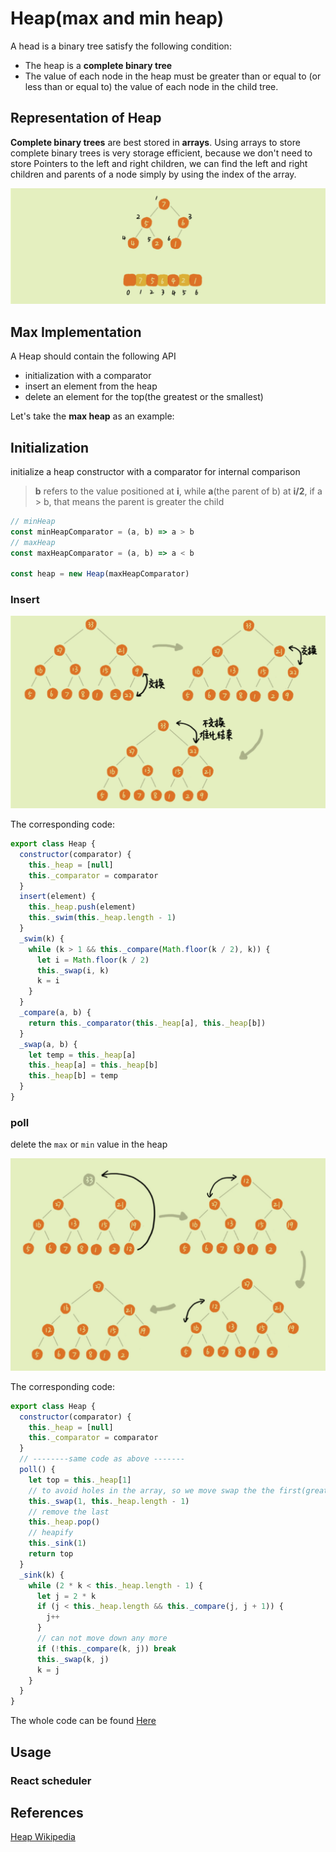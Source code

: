 # Heap(max and min heap)
A head is a binary tree satisfy the following condition:
* The heap is a **complete binary tree**
* The value of each node in the heap must be greater than or equal to (or less than or equal to) the value of each node in the child tree.


## Representation of Heap
**Complete binary trees** are best stored in **arrays**. Using arrays to store complete binary trees is very storage efficient, because we don't need to store Pointers to the left and right children, we can find the left and right children and parents of a node simply by using the index of the array.

![](../assets//imgs/heap/representation-of-heap.png)
## Max Implementation
A Heap should contain the following API
* initialization with a comparator
* insert an element from the heap
* delete an element for the top(the greatest or the smallest)

Let's take the **max heap** as an example:

## Initialization

initialize a heap constructor with a comparator for internal comparison
> **b** refers to the value positioned at **i**, while **a**(the parent of b) at **i/2**, if a > b, that means the parent is greater the child
```js
// minHeap
const minHeapComparator = (a, b) => a > b
// maxHeap
const maxHeapComparator = (a, b) => a < b

const heap = new Heap(maxHeapComparator)
```
### Insert

![](../assets//imgs/heap/heap-insert.png)

The corresponding code: 
```js
export class Heap {
  constructor(comparator) {
    this._heap = [null]
    this._comparator = comparator
  }
  insert(element) {
    this._heap.push(element)
    this._swim(this._heap.length - 1)
  }
  _swim(k) {
    while (k > 1 && this._compare(Math.floor(k / 2), k)) {
      let i = Math.floor(k / 2)
      this._swap(i, k)
      k = i
    }
  }
  _compare(a, b) {
    return this._comparator(this._heap[a], this._heap[b])
  }
  _swap(a, b) {
    let temp = this._heap[a]
    this._heap[a] = this._heap[b]
    this._heap[b] = temp
  }
}
```
### poll
delete the `max` or `min` value in the heap

![](../assets//imgs/heap/heapify-1.png)

The corresponding code:
```js
export class Heap {
  constructor(comparator) {
    this._heap = [null]
    this._comparator = comparator
  }
  // --------same code as above -------
  poll() {
    let top = this._heap[1]
    // to avoid holes in the array, so we move swap the the first(greateset) element and last
    this._swap(1, this._heap.length - 1)
    // remove the last
    this._heap.pop()
    // heapify
    this._sink(1)
    return top
  }
  _sink(k) {
    while (2 * k < this._heap.length - 1) {
      let j = 2 * k
      if (j < this._heap.length && this._compare(j, j + 1)) {
        j++
      }
      // can not move down any more
      if (!this._compare(k, j)) break
      this._swap(k, j)
      k = j
    }
  }
}
```

The whole code can be found [Here](../src/data-structure/Heap.js)

## Usage

### React scheduler



## References
[Heap Wikipedia](https://en.wikipedia.org/wiki/Heap_(data_structure)#:~:text=The%20heap%20is%20one%20maximally,always%20stored%20at%20the%20root.)